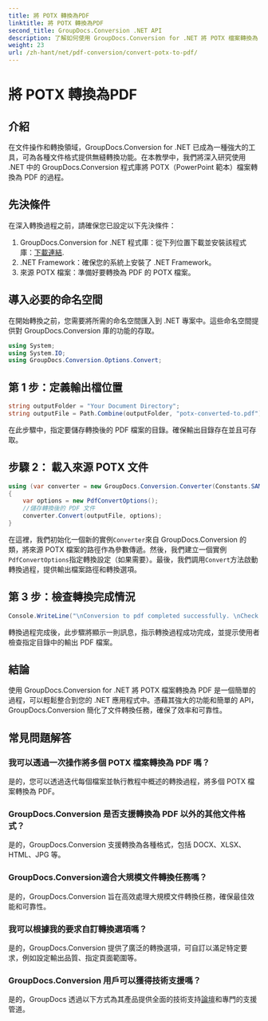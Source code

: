 ```yaml
---
title: 將 POTX 轉換為PDF
linktitle: 將 POTX 轉換為PDF
second_title: GroupDocs.Conversion .NET API
description: 了解如何使用 GroupDocs.Conversion for .NET 將 POTX 檔案轉換為 PDF。請按照此逐步教學進行無縫文件轉換。
weight: 23
url: /zh-hant/net/pdf-conversion/convert-potx-to-pdf/
---
```


# 將 POTX 轉換為PDF

## 介紹
在文件操作和轉換領域，GroupDocs.Conversion for .NET 已成為一種強大的工具，可為各種文件格式提供無縫轉換功能。在本教學中，我們將深入研究使用 .NET 中的 GroupDocs.Conversion 程式庫將 POTX（PowerPoint 範本）檔案轉換為 PDF 的過程。
## 先決條件
在深入轉換過程之前，請確保您已設定以下先決條件：
1.  GroupDocs.Conversion for .NET 程式庫：從下列位置下載並安裝該程式庫：[下載連結](https://releases.groupdocs.com/conversion/net/).
2. .NET Framework：確保您的系統上安裝了 .NET Framework。
3. 來源 POTX 檔案：準備好要轉換為 PDF 的 POTX 檔案。

## 導入必要的命名空間
在開始轉換之前，您需要將所需的命名空間匯入到 .NET 專案中。這些命名空間提供對 GroupDocs.Conversion 庫的功能的存取。
```csharp
using System;
using System.IO;
using GroupDocs.Conversion.Options.Convert;
```
## 第 1 步：定義輸出檔位置
```csharp
string outputFolder = "Your Document Directory";
string outputFile = Path.Combine(outputFolder, "potx-converted-to.pdf");
```
在此步驟中，指定要儲存轉換後的 PDF 檔案的目錄。確保輸出目錄存在並且可存取。
## 步驟 2： 載入來源 POTX 文件
```csharp
using (var converter = new GroupDocs.Conversion.Converter(Constants.SAMPLE_POTX))
{
    var options = new PdfConvertOptions();
    //儲存轉換後的 PDF 文件
    converter.Convert(outputFile, options);
}
```
在這裡，我們初始化一個新的實例`Converter`來自 GroupDocs.Conversion 的類，將來源 POTX 檔案的路徑作為參數傳遞。然後，我們建立一個實例`PdfConvertOptions`指定轉換設定（如果需要）。最後，我們調用`Convert`方法啟動轉換過程，提供輸出檔案路徑和轉換選項。
## 第 3 步：檢查轉換完成情況
```csharp
Console.WriteLine("\nConversion to pdf completed successfully. \nCheck output in {0}", outputFolder);
```
轉換過程完成後，此步驟將顯示一則訊息，指示轉換過程成功完成，並提示使用者檢查指定目錄中的輸出 PDF 檔案。

## 結論
使用 GroupDocs.Conversion for .NET 將 POTX 檔案轉換為 PDF 是一個簡單的過程，可以輕鬆整合到您的 .NET 應用程式中。憑藉其強大的功能和簡單的 API，GroupDocs.Conversion 簡化了文件轉換任務，確保了效率和可靠性。
## 常見問題解答
### 我可以透過一次操作將多個 POTX 檔案轉換為 PDF 嗎？
是的，您可以透過迭代每個檔案並執行教程中概述的轉換過程，將多個 POTX 檔案轉換為 PDF。
### GroupDocs.Conversion 是否支援轉換為 PDF 以外的其他文件格式？
是的，GroupDocs.Conversion 支援轉換為各種格式，包括 DOCX、XLSX、HTML、JPG 等。
### GroupDocs.Conversion適合大規模文件轉換任務嗎？
是的，GroupDocs.Conversion 旨在高效處理大規模文件轉換任務，確保最佳效能和可靠性。
### 我可以根據我的要求自訂轉換選項嗎？
是的，GroupDocs.Conversion 提供了廣泛的轉換選項，可自訂以滿足特定要求，例如設定輸出品質、指定頁面範圍等。
### GroupDocs.Conversion 用戶可以獲得技術支援嗎？
是的，GroupDocs 透過以下方式為其產品提供全面的技術支持[論壇](https://purchase.groupdocs.com/temporary-license/)和專門的支援管道。